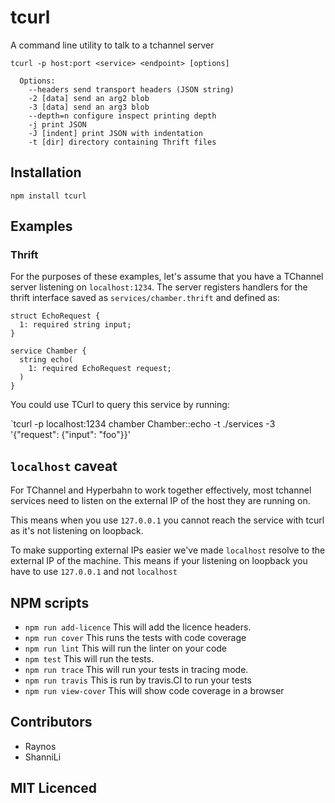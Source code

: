# tcurl

<!--
    [![build status][build-png]][build]
    [![Coverage Status][cover-png]][cover]
    [![Davis Dependency status][dep-png]][dep]
-->

<!-- [![NPM][npm-png]][npm] -->

A command line utility to talk to a tchannel server

```
tcurl -p host:port <service> <endpoint> [options]

  Options:
    --headers send transport headers (JSON string)
    -2 [data] send an arg2 blob
    -3 [data] send an arg3 blob
    --depth=n configure inspect printing depth
    -j print JSON
    -J [indent] print JSON with indentation
    -t [dir] directory containing Thrift files
```

## Installation

`npm install tcurl`

## Examples

### Thrift

For the purposes of these examples, let's assume that you have a TChannel
server listening on `localhost:1234`. The server registers handlers for the
thrift interface saved as `services/chamber.thrift` and defined as:

```thrift
struct EchoRequest {
  1: required string input;
}

service Chamber {
  string echo(
    1: required EchoRequest request;
  )
}
```

You could use TCurl to query this service by running:

`tcurl -p localhost:1234 chamber Chamber::echo -t ./services -3 '{"request": {"input": "foo"}}'

## `localhost` caveat

For TChannel and Hyperbahn to work together effectively, most tchannel services need to listen on the
external IP of the host they are running on.

This means when you use `127.0.0.1` you cannot reach the service with tcurl as it's not listening on
loopback.

To make supporting external IPs easier we've made `localhost` resolve to the external IP of the machine.
This means if your listening on loopback you have to use `127.0.0.1` and not `localhost`

## NPM scripts

 - `npm run add-licence` This will add the licence headers.
 - `npm run cover` This runs the tests with code coverage
 - `npm run lint` This will run the linter on your code
 - `npm test` This will run the tests.
 - `npm run trace` This will run your tests in tracing mode.
 - `npm run travis` This is run by travis.CI to run your tests
 - `npm run view-cover` This will show code coverage in a browser

## Contributors

 - Raynos
 - ShanniLi

## MIT Licenced

  [build-png]: https://secure.travis-ci.org/uber/tcurl.png
  [build]: https://travis-ci.org/uber/tcurl
  [cover-png]: https://coveralls.io/repos/uber/tcurl/badge.png
  [cover]: https://coveralls.io/r/uber/tcurl
  [dep-png]: https://david-dm.org/uber/tcurl.png
  [dep]: https://david-dm.org/uber/tcurl
  [test-png]: https://ci.testling.com/uber/tcurl.png
  [tes]: https://ci.testling.com/uber/tcurl
  [npm-png]: https://nodei.co/npm/tcurl.png?stars&downloads
  [npm]: https://nodei.co/npm/tcurl
